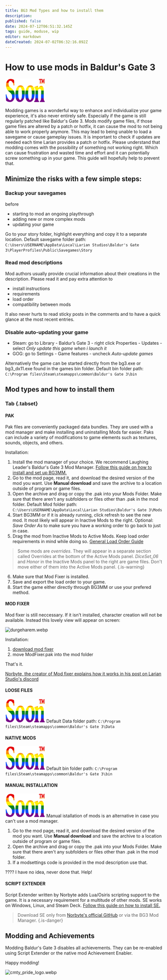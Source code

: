 ```yaml
---
title: BG3 Mod Types and how to install them
description: 
published: false
date: 2024-07-12T06:51:32.145Z
tags: guide, moduse, wip
editor: markdown
dateCreated: 2024-07-02T06:32:16.092Z
---
```


# How to use mods in Baldur's Gate 3

![soon_tm.webp](/test/alithea/soon_tm.webp)


Modding games is a wonderful way to enhance and individualize your game experience, it's also never entirely safe. Especially if the game is still regularly patched like Baldur's Gate 3. 
Mods modify game files, if those game files are altered by a patch or hotfix, it can cause the mod to not being able to work properly anymore. This may lead to being unable to load a savegame or cause gameplay issues. It is important to check if updates are needed each time Larian provides a patch or hotfix.
Please understand that modding comes with the possibility of something not working right. Which can cause frustration and wasted time and effort and it can potentially screw something up in your game.
This guide will hopefully help to prevent that.

## Minimize the risks with a few simple steps:
### Backup your savegames
before
- starting to mod an ongoing playthrough
- adding new or more complex mods
- updating your game

Go to your story folder, highlight everything and copy it to a separate location. Default savegame folder path: 
```C:\Users\USERNAME\AppData\Local\Larian Studios\Baldur's Gate 3\PlayerProfiles\Public\Savegames\Story```

### Read mod descriptions
Mod authors usually provide crucial information about their creations in the description. Please read it and pay extra attention to 
- install instructions
- requirements
- load order
- compatibility between mods

It also never hurts to read sticky posts in the comments and to have a quick glance at the most recent entries.

### Disable auto-updating your game
- Steam: go to Library - Baldur’s Gate 3 - right click Properties - Updates - select *Only update this game when i launch it*
- GOG: go to Settings - Game features - uncheck *Auto-update games*

Alternatively the game can be started directly from the bg3.exe or bg3_dx11.exe found in the games bin folder.
Default bin folder path:
```C:\Program files\Steam\steamapps\common\Baldur's Gate 3\bin```

## Mod types and how to install them

### Tab {.tabset}
#### PAK
Pak files are conveniently packaged data bundles. They are used with a mod manager and make installing and uninstalling Mods far easier. Paks can include a variety of modifications to game elements such as textures, sounds, objects, and others.

Installation:

1. Install the mod manager of your choice. We recommend Laughing Leader's Baldur's Gate 3 Mod Manager. [Follow this guide on how to install and set up BG3MM.](https://wiki.bg3.community/en/Tutorials/Mod-Use/Installation-Of-BG3MM)
2. Go to the mod page, read it, and download the desired version of the mod you want. Use **Manual download** and save the archive to a location outside of program or game files.
3. Open the archive and drag or copy the .pak into your Mods Folder. Make sure that there aren't any subfolders or files other than .pak in the mod folder.
Default Mod folder path:
```C:\Users\USERNAME\AppData\Local\Larian Studios\Baldur's Gate 3\Mods```
4. Start BG3MM or if it is already running, click refresh to see the new mod. It most likely will appear in Inactive Mods to the right.
Optional: *Save Order As* to make sure you have a working order to go back to just in case.
5. Drag the mod from Inactive Mods to Active Mods. Keep load order requirements in mind while doing so. [General Load Order Guide](/Tutorials/Mod-Use/general-load-order)
> Some mods are *overrides*. They will appear in a separate section called Overrides at the bottom of the Active Mods panel.
*DiceSet_06* and *Honor* in the Inactive Mods panel to the right are game files.
Don't move either of them into the Active Mods panel.
{.is-warning}
6. Make sure that Mod Fixer is installed.
7. Save and export the load order to your game.
8. Start the game either directly through BG3MM or use your prefered method.

#### MOD FIXER
Mod fixer is still neccessary. If it isn't installed, character creation will not be available. Instead this lovely view will appear on screen:

![durgeharem.webp](/mod-use/install-mods/durgeharem.webp)

Installation:
1. [download mod fixer](https://www.nexusmods.com/baldursgate3/mods/141)
2. move ModFixer.pak into the mod folder

That's it.

[Norbyte, the creator of Mod fixer explains how it works in his post on Larian Studio's discord](https://discord.com/channels/98922182746329088/767804218819477515/784392518883868674)

#### LOOSE FILES
![soon_tm.webp](/test/alithea/soon_tm.webp)
Default Data folder path:
```C:\Program files\Steam\steamapps\common\Baldur's Gate 3\Data```
#### NATIVE MODS
![soon_tm.webp](/test/alithea/soon_tm.webp)
Default bin folder path:
```C:\Program files\Steam\steamapps\common\Baldur's Gate 3\bin```

#### MANUAL INSTALLATION
![soon_tm.webp](/test/alithea/soon_tm.webp)
Manual istallation of mods is an alternative in case you can't use a mod manager.

1. Go to the mod page, read it, and download the desired version of the mod you want. Use **Manual download** and save the archive to a location outside of program or game files.
2. Open the archive and drag or copy the .pak into your Mods Folder. Make sure that there aren't any subfolders or files other than .pak in the mod folder.
3. If a modsettings code is provided in the mod description use that.

???? I have no idea, never done that. Help!
<!-- https://bg3.wiki/wiki/Modding:Installing_mods &
https://www.nexusmods.com/baldursgate3/articles/129 may be useful-->

#### SCRIPT EXTENDER

Script Extender written by Norbyte adds Lua/Osiris scripting support to the game. It is a necessary requirement for a multitude of other mods.
SE works on Windows, Linux, and Steam Deck. [Follow this guide on how to install SE.](/Tutorials/Mod-Use/How-to-install-Script-Extender)
> Download SE only from [Norbyte's official GitHub](https://github.com/Norbyte/bg3se/releases) or via the BG3 Mod Manager.
{.is-danger}
## Modding and Achievements
Modding Baldur's Gate 3 disables all achievements. They can be re-enabled using Script Extender or the native mod Achievement Enabler.

Happy modding!

![cmty_pride_logo.webp](/test/alithea/cmty_pride_logo.webp)